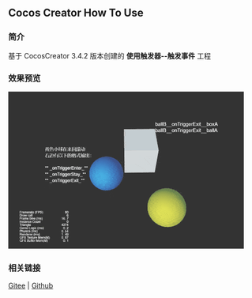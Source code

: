 ## Cocos Creator How To Use

### 简介

基于 CocosCreator 3.4.2 版本创建的 **使用触发器--触发事件** 工程

### 效果预览
![image](../../gif/202203/2022030425.gif)

### 相关链接
[Gitee](https://gitee.com/mirrors_cocos-creator/example-3d/blob/master/physics-3d/assets/cases/scenes) | [Github](https://github.com/cocos-creator/example-3d/blob/master/physics-3d/assets/cases/scenes)
